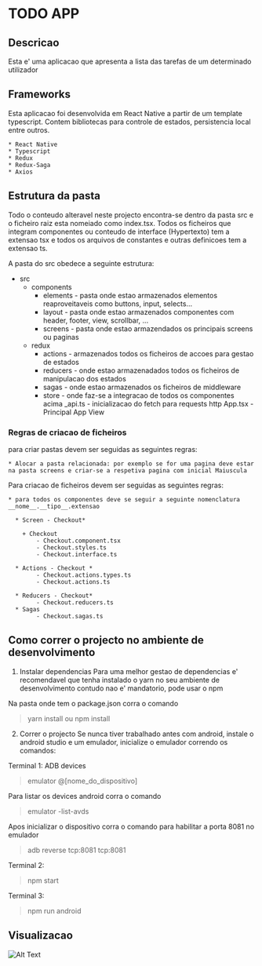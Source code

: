 # TODO APP

## Descricao 
Esta e' uma aplicacao que apresenta a lista das tarefas de um determinado utilizador

## Frameworks
Esta aplicacao foi desenvolvida em React Native a partir de um template typescript. Contem bibliotecas para controle de estados, persistencia local entre outros.
    
    * React Native
    * Typescript
    * Redux
    * Redux-Saga
    * Axios

## Estrutura da pasta
Todo o conteudo alteravel neste projecto encontra-se dentro da pasta src e o ficheiro raiz esta nomeiado como index.tsx. Todos os ficheiros que integram componentes ou conteudo de interface (Hypertexto) tem a extensao tsx e todos os arquivos de constantes e outras definicoes tem a extensao ts.

A pasta do src obedece a seguinte estrutura:

* src
    + components
        + elements    - pasta onde estao armazenados elementos reaproveitaveis como buttons, input, selects...
        + layout      - pasta onde estao armazenados componentes com header, footer, view, scrollbar, ...
        + screens     - pasta onde estao armazendados os principais screens ou paginas 
    + redux
        + actions     - armazenados todos os ficheiros de accoes para gestao de estados 
        + reducers    - onde estao armazenadados todos os ficheiros de manipulacao dos estados
        + sagas       - onde estao armazenados os ficheiros de middleware
        + store       - onde faz-se a integracao de todos os componentes acima
    _api.ts           - inicializacao do fetch para requests http
    App.tsx        - Principal App View

### Regras de criacao de ficheiros

para criar pastas devem ser seguidas as seguintes regras:

    * Alocar a pasta relacionada: por exemplo se for uma pagina deve estar na pasta screens e criar-se a respetiva pagina com inicial Maiuscula

Para criacao de ficheiros devem ser seguidas as seguintes regras:

    * para todos os componentes deve se seguir a seguinte nomenclatura __nome__.__tipo__.extensao 
      
      * Screen - Checkout*
        
        + Checkout
            - Checkout.component.tsx
            - Checkout.styles.ts
            - Checkout.interface.ts
      
      * Actions - Checkout *
            - Checkout.actions.types.ts
            - Checkout.actions.ts

      * Reducers - Checkout*
            - Checkout.reducers.ts
      * Sagas
            - Checkout.sagas.ts


## Como correr o projecto no ambiente de desenvolvimento

1. Instalar dependencias
Para uma melhor gestao de dependencias e' recomendavel que tenha instalado o yarn no seu ambiente de desenvolvimento contudo nao e' mandatorio, pode usar o npm

Na pasta onde tem o package.json corra o comando

> yarn install ou npm install

2. Correr o projecto
Se nunca tiver trabalhado antes com android, instale o android studio e um emulador, inicialize o emulador correndo os comandos:

Terminal 1: ADB devices 
> emulator @[nome_do_dispositivo]

Para listar os devices android corra o comando
> emulator -list-avds

Apos inicializar o dispositivo corra o comando para habilitar a porta 8081 no emulador
> adb reverse tcp:8081 tcp:8081 

Terminal 2:
> npm start

Terminal 3:
> npm run android

## Visualizacao
![Alt Text](https://drive.google.com/uc?export=view&id=1oOTpQijAre1zdMnvFNVmZKUGRQTmX0ms)
